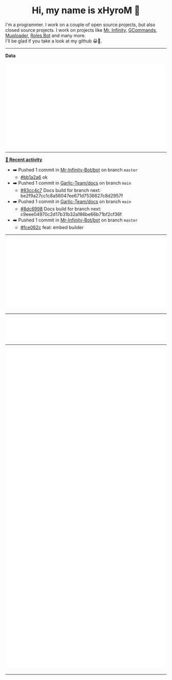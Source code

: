 <p align="center">
    <!-- <img src="https://avatars.githubusercontent.com/u/56601352" width="192" alt="hyro's pfp" /> -->
    <h1 align="center">Hi, my name is xHyroM 👋</h1>
</p>

I'm a programmer. I work on a couple of open source projects, but also closed source projects. I work on projects like [Mr. Infinity](https://discord.com/oauth2/authorize?client_id=720321585625694239&scope=bot%20applications.commands&permissions=8&redirect_uri=https://blobs.gq/imanager&prompt=consent&response_type=code), [GCommands](https://github.com/Garlic-Team/GCommands), [Muploader](https://github.com/xHyroM/Muploder), [Roles Bot](https://github.com/xHyroM/roles-bot) and many more.  
I'll be glad if you take a look at my github 😀👀.

___
**Data**

<img src="https://github.com/xHyroM/xHyroM/blob/master/.cache/base.svg">

___

**[📰 Recent activity](https://github.com/xHyroM)**
* ➡️ Pushed 1 commit in [Mr-Infinity-Bot/bot](https://github.com/Mr-Infinity-Bot/bot) on branch `master`
  * [#bb1a2a6](https://github.com/Mr-Infinity-Bot/bot/commit/bb1a2a6) ok
* ➡️ Pushed 1 commit in [Garlic-Team/docs](https://github.com/Garlic-Team/docs) on branch `main`
  * [#83cc4c7](https://github.com/Garlic-Team/docs/commit/83cc4c7) Docs build for branch next: be2f9a27cc1c8a56047ee671d7536627c8d2957f
* ➡️ Pushed 1 commit in [Garlic-Team/docs](https://github.com/Garlic-Team/docs) on branch `main`
  * [#8dc6998](https://github.com/Garlic-Team/docs/commit/8dc6998) Docs build for branch next: c9eee04970c2d17b31b32a186be66b71bf2cf36f
* ➡️ Pushed 1 commit in [Mr-Infinity-Bot/bot](https://github.com/Mr-Infinity-Bot/bot) on branch `master`
  * [#fce062c](https://github.com/Mr-Infinity-Bot/bot/commit/fce062c) feat: embed builder


___

<img src="https://github.com/xHyroM/xHyroM/blob/master/.cache/isocalendar.svg">

___

<img src="https://github.com/xHyroM/xHyroM/blob/master/.cache/languages.svg">

___

<img src="https://github.com/xHyroM/xHyroM/blob/master/.cache/achievements.svg">

___
